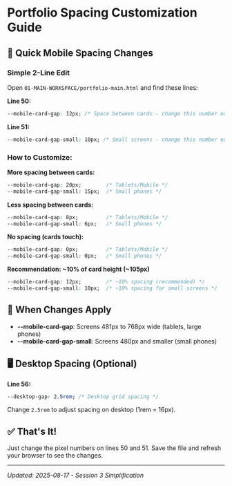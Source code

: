 # Portfolio Spacing Customization Guide

## 🎯 Quick Mobile Spacing Changes

### **Simple 2-Line Edit**
Open `01-MAIN-WORKSPACE/portfolio-main.html` and find these lines:

**Line 50:**
```css
--mobile-card-gap: 12px; /* Space between cards - change this number easily */
```

**Line 51:**
```css
--mobile-card-gap-small: 10px; /* Small screens - change this number easily */
```

### **How to Customize:**

**More spacing between cards:**
```css
--mobile-card-gap: 20px;        /* Tablets/Mobile */
--mobile-card-gap-small: 15px;  /* Small phones */
```

**Less spacing between cards:**
```css
--mobile-card-gap: 8px;         /* Tablets/Mobile */
--mobile-card-gap-small: 6px;   /* Small phones */
```

**No spacing (cards touch):**
```css
--mobile-card-gap: 0px;         /* Tablets/Mobile */
--mobile-card-gap-small: 0px;   /* Small phones */
```

**Recommendation: ~10% of card height (~105px)**
```css
--mobile-card-gap: 12px;        /* ~10% spacing (recommended) */
--mobile-card-gap-small: 10px;  /* ~10% spacing for small screens */
```

## 📱 When Changes Apply

- **--mobile-card-gap**: Screens 481px to 768px wide (tablets, large phones)
- **--mobile-card-gap-small**: Screens 480px and smaller (small phones)

## 🖥️ Desktop Spacing (Optional)

**Line 56:**
```css
--desktop-gap: 2.5rem; /* Desktop grid spacing */
```

Change `2.5rem` to adjust spacing on desktop (1rem = 16px).

## ✅ That's It!

Just change the pixel numbers on lines 50 and 51. Save the file and refresh your browser to see the changes.

---
*Updated: 2025-08-17 - Session 3 Simplification*